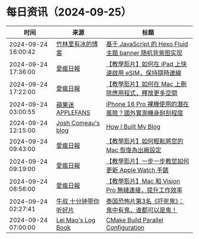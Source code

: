 ﻿# 每日资讯（2024-09-25）

|时间|来源|标题|
|---|---|---|
|2024-09-24 16:00:42|[竹林里有冰的博客](https://zhul.in/rss.xml)|[基于 JavaScript 的 Hexo Fluid 主题 banner 随机背景图实现](https://zhul.in/2024/09/25/random-banner-backgroud-image-implement-for-hexo-fluid-with-javascript/)|
|2024-09-24 17:36:00|[愛瘋日報](http://www.iphonetaiwan.org/feeds/posts/default)|[【教學影片】如何在 iPad 上快速啟用 eSIM，保持隨時連線](https://www.iphonetaiwan.org/2024/09/activate-ipad-esim-tutorial.html)|
|2024-09-24 17:22:00|[愛瘋日報](http://www.iphonetaiwan.org/feeds/posts/default)|[【教學影片】如何在 Mac 上刪除應用程式，釋放更多空間](https://www.iphonetaiwan.org/2024/09/delete-mac-apps-tutorial.html)|
|2024-09-24 03:00:55|[蘋果迷 APPLEFANS](https://applefans.today/feed/)|[iPhone 16 Pro 裸機使用的潛在風險？國外實測機身耐刮程度](https://applefans.today/2024-09-iphone-16-pro-no-protect-case/)|
|2024-09-24 12:15:00|[Josh Comeau's blog](https://www.joshwcomeau.com/rss.xml)|[How I Built My Blog](https://www.joshwcomeau.com/blog/how-i-built-my-blog-v2/)|
|2024-09-24 09:43:00|[愛瘋日報](http://www.iphonetaiwan.org/feeds/posts/default)|[【教學影片】如何輕鬆將您的 Mac 恢復為出廠設定](https://www.iphonetaiwan.org/2024/09/how-to-erase-reset-mac-factory-settings.html)|
|2024-09-24 09:19:00|[愛瘋日報](http://www.iphonetaiwan.org/feeds/posts/default)|[【教學影片】一步一步教您如何更新 Apple Watch 手錶](https://www.iphonetaiwan.org/2024/09/how-to-update-apple-watch.html)|
|2024-09-24 08:56:00|[愛瘋日報](http://www.iphonetaiwan.org/feeds/posts/default)|[【教學影片】Mac 和 Vision Pro 無縫連接，提升工作效率](https://www.iphonetaiwan.org/2024/09/how-to-use-mac-with-apple-vision-pro.html)|
|2024-09-24 02:27:41|[牛叔 十分钟带你听好片](https://getpodcast.xyz/data/ximalaya/11534451.xml)|[泰国恐怖片第3名《吓死鬼》：鬼中有鬼，谁都可以是鬼！](https://www.ximalaya.com/sound/759364898)|
|2024-09-24 07:00:00|[Lei Mao's Log Book](https://leimao.github.io/atom.xml)|[CMake Build Parallel Configuration](https://leimao.github.io/blog/CMake-Build-Parallel-Configuration/)|
